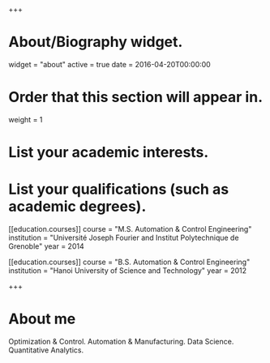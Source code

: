 +++
# About/Biography widget.
widget = "about"
active = true
date = 2016-04-20T00:00:00

# Order that this section will appear in.
weight = 1

# List your academic interests.

# List your qualifications (such as academic degrees).
[[education.courses]]
  course = "M.S. Automation & Control Engineering"
  institution = "Université Joseph Fourier and Institut Polytechnique de Grenoble"
  year = 2014

[[education.courses]]
  course = "B.S. Automation & Control Engineering"
  institution = "Hanoi University of Science and Technology"
  year = 2012
 
+++

# About me

Optimization & Control. Automation & Manufacturing. Data Science. Quantitative Analytics. 
